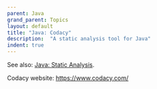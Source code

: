 ```yaml
---
parent: Java
grand_parent: Topics
layout: default
title: "Java: Codacy"
description:  "A static analysis tool for Java"
indent: true
---
```


See also: [Java: Static Analysis](/topics/java_static_analysis/).

Codacy website: <https://www.codacy.com/>
